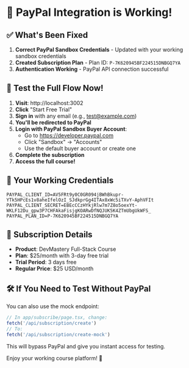 # 🎉 PayPal Integration is Working!

## ✅ What's Been Fixed

1. **Correct PayPal Sandbox Credentials** - Updated with your working sandbox credentials
2. **Created Subscription Plan** - Plan ID: `P-7K620945BF224515DNBGQ7YA`
3. **Authentication Working** - PayPal API connection successful

## 🚀 Test the Full Flow Now!

1. **Visit**: http://localhost:3002
2. **Click** "Start Free Trial"
3. **Sign in** with any email (e.g., test@example.com)
4. **You'll be redirected to PayPal**
5. **Login with PayPal Sandbox Buyer Account**:
   - Go to https://developer.paypal.com
   - Click "Sandbox" → "Accounts"
   - Use the default buyer account or create one
6. **Complete the subscription**
7. **Access the full course!**

## 📝 Your Working Credentials

```
PAYPAL_CLIENT_ID=AV5FRt9y0C0GR094jBWhBkupr-YTk5HPcEs1v8aheIfelOzI_SJdkprGg4ITAx8xWc5iTXvY-AphVFIt
PAYPAL_CLIENT_SECRET=EBEcCCzHYkjRlw7m7Z8o5oexYt-WKLF12Du_gpw3P7CHFAkaFisjgKOARwDfNQJUK5K4ZTmUbgUkWFS_
PAYPAL_PLAN_ID=P-7K620945BF224515DNBGQ7YA
```

## 🎯 Subscription Details

- **Product**: DevMastery Full-Stack Course
- **Plan**: $25/month with 3-day free trial
- **Trial Period**: 3 days free
- **Regular Price**: $25 USD/month

## 🛠️ If You Need to Test Without PayPal

You can also use the mock endpoint:
```javascript
// In app/subscribe/page.tsx, change:
fetch('/api/subscription/create')
// To:
fetch('/api/subscription/create-mock')
```

This will bypass PayPal and give you instant access for testing.

Enjoy your working course platform! 🚀 